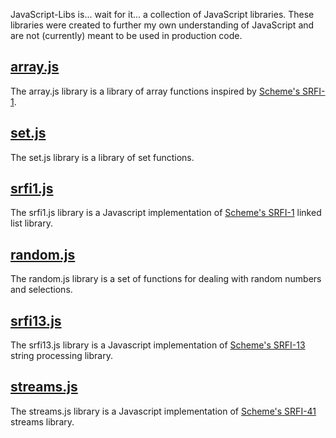 JavaScript-Libs is... wait for it... a collection of JavaScript libraries.  These libraries were created to further my own understanding of JavaScript and are not (currently) meant to be used in production code.

## [array.js](https://github.com/jacktrades/JavaScript-Libs/wiki/array.js)

The array.js library is a library of array functions inspired by [Scheme's SRFI-1](http://srfi.schemers.org/srfi-1/srfi-1.html).

## [set.js](https://github.com/jacktrades/JavaScript-Libs/wiki/set.js)

The set.js library is a library of set functions.

## [srfi1.js](https://github.com/jacktrades/JavaScript-Libs/wiki/srfi1.js)

The srfi1.js library is a Javascript implementation of [Scheme's SRFI-1](http://srfi.schemers.org/srfi-1/srfi-1.html) linked list library.

## [random.js](https://github.com/jacktrades/JavaScript-Libs/wiki/random.js)

The random.js library is a set of functions for dealing with random numbers and selections.

## [srfi13.js](https://github.com/jacktrades/JavaScript-Libs/wiki/srfi13.js)

The srfi13.js library is a Javascript implementation of [Scheme's SRFI-13](http://srfi.schemers.org/srfi-13/srfi-13.html) string processing library.

## [streams.js](https://github.com/jacktrades/JavaScript-Libs/wiki/streams.js)

The streams.js library is a Javascript implementation of [Scheme's SRFI-41](http://srfi.schemers.org/srfi-41/srfi-41.html) streams library.
